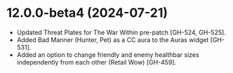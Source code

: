 # 12.0.0-beta4 (2024-07-21)

* Updated Threat Plates for The War Within pre-patch [GH-524, GH-525].
* Added Bad Manner (Hunter, Pet) as a CC aura to the Auras widget [GH-531].
* Added an option to change friendly and enemy healthbar sizes independently from each other (Retail Wow) [GH-459].